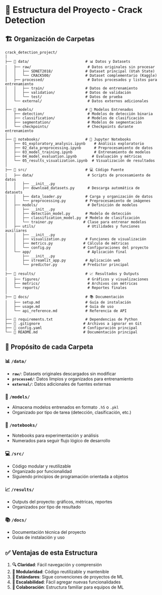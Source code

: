 # 📁 Estructura del Proyecto - Crack Detection

## 🏗️ Organización de Carpetas

```
crack_detection_project/
│
├── 📁 data/                          # 📊 Datos y Datasets
│   ├── raw/                          # Datos originales sin procesar
│   │   ├── SDNET2018/               # Dataset principal (Utah State)
│   │   └── CRACK500/                # Dataset complementario (Kaggle)
│   ├── processed/                    # Datos procesados y listos para entrenamiento
│   │   ├── train/                   # Datos de entrenamiento
│   │   ├── validation/              # Datos de validación
│   │   └── test/                    # Datos de prueba
│   └── external/                     # Datos externos adicionales
│
├── 📁 models/                        # 🤖 Modelos Entrenados
│   ├── detection/                    # Modelos de detección binaria
│   ├── classification/               # Modelos de clasificación
│   ├── segmentation/                 # Modelos de segmentación
│   └── checkpoints/                  # Checkpoints durante entrenamiento
│
├── 📁 notebooks/                     # 📓 Jupyter Notebooks
│   ├── 01_exploratory_analysis.ipynb    # Análisis exploratorio
│   ├── 02_data_preprocessing.ipynb      # Preprocesamiento de datos
│   ├── 03_model_training.ipynb          # Entrenamiento de modelos
│   ├── 04_model_evaluation.ipynb       # Evaluación y métricas
│   └── 05_results_visualization.ipynb  # Visualización de resultados
│
├── 📁 src/                           # 💻 Código Fuente
│   ├── data/                         # Scripts de procesamiento de datos
│   │   ├── __init__.py
│   │   ├── download_datasets.py      # Descarga automática de datasets
│   │   ├── data_loader.py           # Carga y organización de datos
│   │   └── preprocessing.py         # Preprocesamiento de imágenes
│   ├── models/                       # Definición de modelos
│   │   ├── __init__.py
│   │   ├── detection_model.py       # Modelo de detección
│   │   ├── classification_model.py  # Modelo de clasificación
│   │   └── trainer.py              # Clase para entrenar modelos
│   ├── utils/                        # Utilidades y funciones auxiliares
│   │   ├── __init__.py
│   │   ├── visualization.py         # Funciones de visualización
│   │   ├── metrics.py              # Cálculo de métricas
│   │   └── config.py               # Configuraciones del proyecto
│   └── app/                          # Aplicación final
│       ├── __init__.py
│       ├── streamlit_app.py         # Aplicación web
│       └── predictor.py            # Predictor principal
│
├── 📁 results/                       # 📈 Resultados y Outputs
│   ├── figures/                      # Gráficos y visualizaciones
│   ├── metrics/                      # Archivos con métricas
│   └── reports/                      # Reportes finales
│
├── 📁 docs/                          # 📚 Documentación
│   ├── setup.md                     # Guía de instalación
│   ├── usage.md                     # Guía de uso
│   └── api_reference.md             # Referencia de API
│
├── 📄 requirements.txt               # Dependencias de Python
├── 📄 .gitignore                    # Archivos a ignorar en Git
├── 📄 config.yaml                   # Configuración principal
└── 📄 README.md                     # Documentación principal
```

## 🎯 Propósito de cada Carpeta

### 📊 `/data/`

- **`raw/`**: Datasets originales descargados sin modificar
- **`processed/`**: Datos limpios y organizados para entrenamiento
- **`external/`**: Datos adicionales de fuentes externas

### 🤖 `/models/`

- Almacena modelos entrenados en formato `.h5` o `.pkl`
- Organizado por tipo de tarea (detección, clasificación, etc.)

### 📓 `/notebooks/`

- Notebooks para experimentación y análisis
- Numerados para seguir flujo lógico de desarrollo

### 💻 `/src/`

- Código modular y reutilizable
- Organizado por funcionalidad
- Siguiendo principios de programación orientada a objetos

### 📈 `/results/`

- Outputs del proyecto: gráficos, métricas, reportes
- Organizados por tipo de resultado

### 📚 `/docs/`

- Documentación técnica del proyecto
- Guías de instalación y uso

## ✅ Ventajas de esta Estructura

1. **🔍 Claridad**: Fácil navegación y comprensión
2. **🔄 Modularidad**: Código reutilizable y mantenible
3. **📏 Estándares**: Sigue convenciones de proyectos de ML
4. **🚀 Escalabilidad**: Fácil agregar nuevas funcionalidades
5. **👥 Colaboración**: Estructura familiar para equipos de ML
